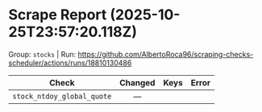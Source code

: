 # Scrape Report (2025-10-25T23:57:20.118Z)

Group: `stocks`  |  Run: https://github.com/AlbertoRoca96/scraping-checks-scheduler/actions/runs/18810130486

| Check | Changed | Keys | Error |
|---|:---:|:--|:--|
| `stock_ntdoy_global_quote` | — |  |  |
